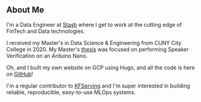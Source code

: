 ## About Me
I'm a Data Engineer at [Stash](https://www.stash.com/) where I get to work at the cutting edge of FinTech and Data technologies.

I received my Master's in Data Science & Engineering from CUNY City College in 2020. My Master's [thesis](https://github.com/tduffy000/ccny-masters-thesis) was focused on performing Speaker Verification on an Arduino Nano. 

Oh, and I built my own website on GCP using Hugo, and all the code is here on [GitHub](https://github.com/tduffy000/my-site)!

I'm a regular contributor to [KFServing](https://github.com/tduffy000?org=kubeflow) and I'm super interested in building reliable, reproducible, easy-to-use MLOps systems. 
